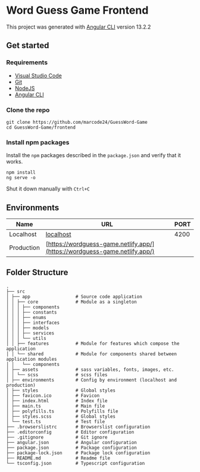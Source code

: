 # Word Guess Game Frontend

This project was generated with [Angular CLI](https://github.com/angular/angular-cli) version 13.2.2

## Get started

### Requirements

- [Visual Studio Code](https://code.visualstudio.com/)
- [Git](https://git-scm.com/downloads)
- [NodeJS](https://nodejs.org/en/)
- [Angular CLI](https://angular.io/cli)

### Clone the repo

```shell
git clone https://github.com/marcode24/GuessWord-Game
cd GuessWord-Game/frontend
```

### Install npm packages

Install the `npm` packages described in the `package.json` and verify that it works.

```shell
npm install
ng serve -o
```

Shut it down manually with `Ctrl+C`

## Environments

| Name       | URL                                                                        | PORT |
| ---------- | -------------------------------------------------------------------------- | ---- |
| Localhost  | [localhost](http://localhost:4200)                                         | 4200 |
| Production | [https://wordguess-game.netlify.app/](https://wordguess-game.netlify.app/) |

## Folder Structure

    .
    ├── src
    │ ├── app                 # Source code application
    │ │ ├── core              # Module as a singleton
    │ │ │ ├── components
    │ │ │ ├── constants
    │ │ │ ├── enums
    │ │ │ ├── interfaces
    │ │ │ ├── models
    │ │ │ ├── services
    │ │ │ └── utils
    │ │ ├── features          # Module for features which compose the application
    │ │ └── shared            # Module for components shared between application modules
    │ │   └── components
    │ ├── assets              # sass variables, fonts, images, etc.
    │ │ └── scss              # scss files
    │ ├── environments        # Config by environment (localhost and production)
    │ ├── styles              # Global styles
    │ ├── favicon.ico         # Favicon
    │ ├── index.html          # Index file
    │ ├── main.ts             # Main file
    │ ├── polyfills.ts        # Polyfills file
    │ ├── styles.scss         # Global styles
    │ └── test.ts             # Test file
    ├── .browserslistrc       # Browserslist configuration
    ├── .editorconfig         # Editor configuration
    ├── .gitignore            # Git ignore
    ├── angular.json          # Angular configuration
    ├── package.json          # Package configuration
    ├── package-lock.json     # Package lock configuration
    ├── README.md             # Readme file
    └── tsconfig.json         # Typescript configuration

